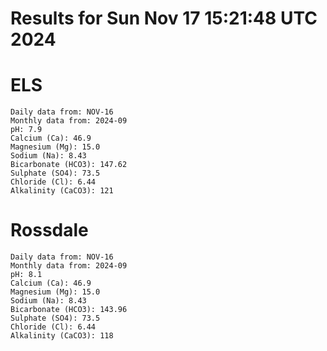 # Results for Sun Nov 17 15:21:48 UTC 2024
# ELS
```
Daily data from: NOV-16
Monthly data from: 2024-09
pH: 7.9
Calcium (Ca): 46.9
Magnesium (Mg): 15.0
Sodium (Na): 8.43
Bicarbonate (HCO3): 147.62
Sulphate (SO4): 73.5
Chloride (Cl): 6.44
Alkalinity (CaCO3): 121
```
# Rossdale
```
Daily data from: NOV-16
Monthly data from: 2024-09
pH: 8.1
Calcium (Ca): 46.9
Magnesium (Mg): 15.0
Sodium (Na): 8.43
Bicarbonate (HCO3): 143.96
Sulphate (SO4): 73.5
Chloride (Cl): 6.44
Alkalinity (CaCO3): 118
```

